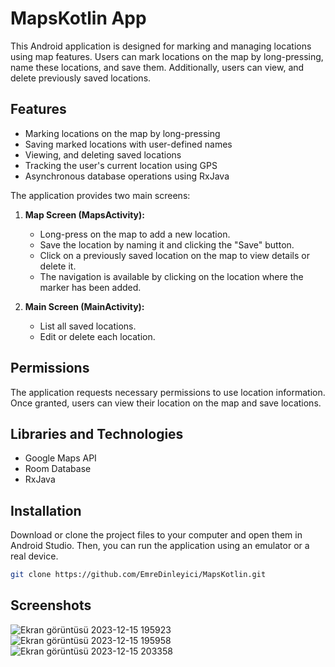# MapsKotlin App

This Android application is designed for marking and managing locations using map features. Users can mark locations on the map by long-pressing, name these locations, and save them. Additionally, users can view, 
and delete previously saved locations.

## Features

- Marking locations on the map by long-pressing
- Saving marked locations with user-defined names
- Viewing, and deleting saved locations
- Tracking the user's current location using GPS
- Asynchronous database operations using RxJava

The application provides two main screens:

1. **Map Screen (MapsActivity):**
   - Long-press on the map to add a new location.
   - Save the location by naming it and clicking the "Save" button.
   - Click on a previously saved location on the map to view details or delete it.
   - The navigation is available by clicking on the location where the marker has been added.

2. **Main Screen (MainActivity):**
   - List all saved locations.
   - Edit or delete each location.
  
## Permissions

The application requests necessary permissions to use location information. Once granted, users can view their location on the map and save locations.

## Libraries and Technologies

- Google Maps API
- Room Database
- RxJava

## Installation

Download or clone the project files to your computer and open them in Android Studio. Then, you can run the application using an emulator or a real device.
```bash
git clone https://github.com/EmreDinleyici/MapsKotlin.git
```

## Screenshots
![Ekran görüntüsü 2023-12-15 195923](https://github.com/EmreDinleyici/MapsKotlin/assets/97657494/1970d38b-8873-47f3-9f83-4d353b7a518a)
![Ekran görüntüsü 2023-12-15 195958](https://github.com/EmreDinleyici/MapsKotlin/assets/97657494/789f700d-abbb-4fd8-b76e-540b0d9b597d)
![Ekran görüntüsü 2023-12-15 203358](https://github.com/EmreDinleyici/MapsKotlin/assets/97657494/74314d2a-b495-4109-9dd7-a775f2a54471)
